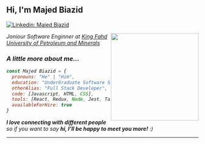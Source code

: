<h2> Hi, I'm Majed Biazid </h2> 

[![Linkedin: Majed Biazid](https://img.shields.io/badge/-MajedBiazid-blue?style=flat-square&logo=Linkedin&logoColor=white&link=https://www.linkedin.com/in/majed-biazid-174b1b260/)](https://www.linkedin.com/in/majed-biazid-174b1b260/)

<img align='right' src="https://www.google.com/url?sa=i&url=https%3A%2F%2Fnanomaterialsynthesis.com%2Fkfupm-saudi-arabia%2F&psig=AOvVaw1egZIm84oYtfwlXomeT2da&ust=1684113057243000&source=images&cd=vfe&ved=0CBEQjRxqFwoTCLiFsJbQ8_4CFQAAAAAdAAAAABAQ" width="230">
<p><em>Joniour Software Enginner at <a href="">King Fahd University of Petroleum and Minerals</a><img 
</em></p>

### A little more about me...  

```javascript
const Majed Biazid = {
  pronouns: "He" | "Him",
  education: "UnderGraduate Software Student",
  otherAlias: "Full Stack Developer",
  code: [Javascript, HTML, CSS],
  tools: [React, Redux, Node, Jest, Tailwind, MongoDB, Firebase],
  availableForHire: true
}
```

<em><b>I love connecting with different people</b> so if you want to say <b>hi, I'll be happy to meet you more!</b> :)</em>

---
